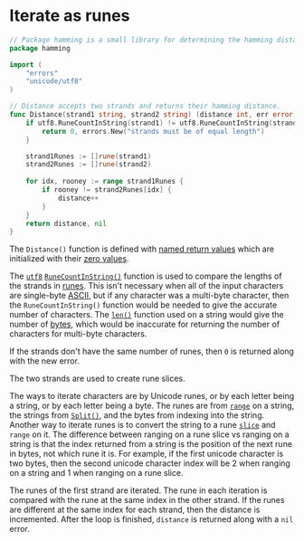 # Iterate as runes

```go
// Package hamming is a small library for determining the hamming distance between two strands.
package hamming

import (
	"errors"
	"unicode/utf8"
)

// Distance accepts two strands and returns their hamming distance.
func Distance(strand1 string, strand2 string) (distance int, err error) {
	if utf8.RuneCountInString(strand1) != utf8.RuneCountInString(strand2) {
		return 0, errors.New("strands must be of equal length")
	}

	strand1Runes := []rune(strand1)
	strand2Runes := []rune(strand2)
	
	for idx, rooney := range strand1Runes {
		if rooney != strand2Runes[idx] {
			distance++
		}
	}
	return distance, nil
}
```

The `Distance()` function is defined with [named return values][named-return-values] which are initialized with their [zero values][zero-values].

The [`utf8`][utf8] [`RuneCountInString()`][runecountinstring] function is used to compare the lengths of the strands in [runes][runes].
This isn't necessary when all of the input characters are single-byte [ASCII][ascii], but if any character was a multi-byte character,
then the `RuneCountInString()` function would be needed to give the accurate number of characters.
The [`len()`][len] function used on a string would give the number of [bytes][bytes],
which would be inaccurate for returning the number of characters for multi-byte characters.

If the strands don't have the same number of runes, then `0` is returned along with the new error.

The two strands are used to create rune slices.

The ways to iterate characters are by Unicode runes, or by each letter being a string, or by each letter being a byte.
The runes are from [`range`][range] on a string, the strings from [`Split()`][split], and the bytes from indexing into the string.
Another way to iterate runes is to convert the string to a rune [`slice`][slice] and `range` on it.
The difference between ranging on a rune slice vs ranging on a string is that the index returned from a string is the position of the next rune in bytes,
not which rune it is.
For example, if the first unicode character is two bytes,
then the second unicode character index will be 2 when ranging on a string and 1 when ranging on a rune slice.

The runes of the first strand are iterated.
The rune in each iteration is compared with the rune at the same index in the other strand.
If the runes are different at the same index for each strand, then the distance is incremented.
After the loop is finished, `distance` is returned along with a `nil` error.

[named-return-values]: https://yourbasic.org/golang/named-return-values-parameters/
[zero-values]: https://yourbasic.org/golang/default-zero-value/
[utf8]: https://pkg.go.dev/unicode/utf8
[runecountinstring]: https://pkg.go.dev/unicode/utf8#RuneCountInString
[runes]: https://golangdocs.com/rune-in-golang
[ascii]: https://www.asciitable.com/
[len]: https://pkg.go.dev/builtin#len
[bytes]: https://pkg.go.dev/bytes
[range]: https://gobyexample.com/range
[split]: https://pkg.go.dev/strings#Split
[slice]: https://gobyexample.com/slices
